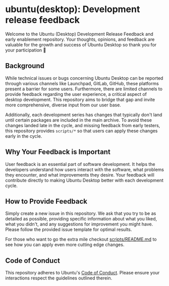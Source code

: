 # ubuntu(desktop): Development release feedback

Welcome to the Ubuntu (Desktop) Development Release Feedback and early enablement repository. Your thoughts, opinions, and feedback are valuable for the growth and success of Ubuntu Desktop so thank you for your participation 🙏

## Background

While technical issues or bugs concerning Ubuntu Desktop can be reported through various channels like Launchpad, GitLab, GitHub, these platforms present a barrier for some users. Furthermore, there are limited channels to provide feedback regarding the user experience, a critical aspect of desktop development. This repository aims to bridge that gap and invite more comprehensive, diverse input from our user base.

Additionally, each development series has changes that typically don't land until certain packages are included in the main archive. To avoid these changes landed late in the cycle, and missing feedback from early testers, this repository provides `scripts/*` so that users can apply these changes early in the cycle.

## Why Your Feedback is Important

User feedback is an essential part of software development. It helps the developers understand how users interact with the software, what problems they encounter, and what improvements they desire. Your feedback will contribute directly to making Ubuntu Desktop better with each development cycle.

## How to Provide Feedback

Simply create a new issue in this repository. We ask that you try to be as detailed as possible, providing specific information about what you liked, what you didn't, and any suggestions for improvement you might have. Please follow the provided issue template for optimal results.

For those who want to go the extra mile checkout [scripts/README.md](./scripts/README.md) to see how you can apply even more cutting edge changes.

## Code of Conduct

This repository adheres to Ubuntu's [Code of Conduct](https://ubuntu.com/community/code-of-conduct). Please ensure your interactions respect the guidelines outlined therein.

